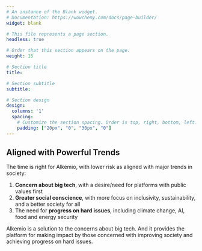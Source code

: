 ```yaml
---
# An instance of the Blank widget.
# Documentation: https://wowchemy.com/docs/page-builder/
widget: blank

# This file represents a page section.
headless: true

# Order that this section appears on the page.
weight: 15

# Section title
title: 

# Section subtitle
subtitle: 

# Section design
design:
  columns: '1'
  spacing:
    # Customize the section spacing. Order is top, right, bottom, left.
    padding: ["20px", "0", "30px", "0"]
---
```

## **Aligned with Powerful Trends**
The time is right for Alkemio, with lower risk as aligned with major trends in society:
1.	**Concern about big tech**, with a desire/need for platforms with public values first
2.	**Greater social conscience**, with more focus on inclusivity, sustainability, and a better society for all
3.	The need for **progress on hard issues**, including climate change, AI, food and energy security

Alkemio is a solution to the concerns about big tech. And it provides the platform for making impact by those concerned with improving society and achieving progress on hard issues.  